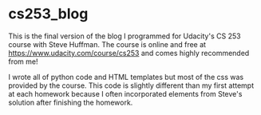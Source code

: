 cs253_blog
==========

This is the final version of the blog I programmed for Udacity's CS 253 course with Steve Huffman. The course is online and free at https://www.udacity.com/course/cs253 and comes highly recommended from me!

I wrote all of python code and HTML templates but most of the css was provided by the course. This code is slightly different than my first attempt at each homework because I often incorporated elements from Steve's solution after finishing the homework.
